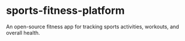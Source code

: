 # sports-fitness-platform
An open-source fitness app for tracking sports activities, workouts, and overall health.
